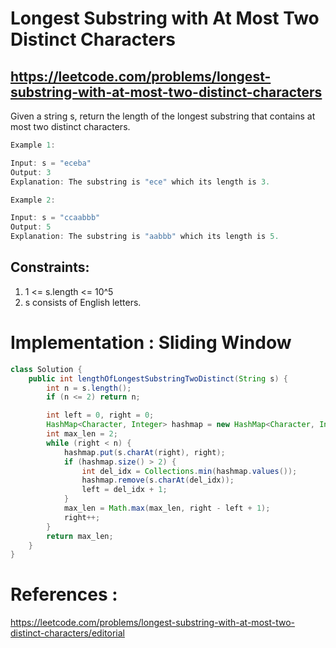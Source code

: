 # Longest Substring with At Most Two Distinct Characters
## https://leetcode.com/problems/longest-substring-with-at-most-two-distinct-characters

Given a string s, return the length of the longest substring that contains at most two distinct characters.
```java
Example 1:

Input: s = "eceba"
Output: 3
Explanation: The substring is "ece" which its length is 3.

Example 2:

Input: s = "ccaabbb"
Output: 5
Explanation: The substring is "aabbb" which its length is 5.
``` 

## Constraints:

1. 1 <= s.length <= 10^5
2. s consists of English letters.

# Implementation : Sliding Window
```java
class Solution {
    public int lengthOfLongestSubstringTwoDistinct(String s) {
        int n = s.length();
        if (n <= 2) return n;

        int left = 0, right = 0;
        HashMap<Character, Integer> hashmap = new HashMap<Character, Integer>();
        int max_len = 2;
        while (right < n) {
            hashmap.put(s.charAt(right), right);
            if (hashmap.size() > 2) {
                int del_idx = Collections.min(hashmap.values());
                hashmap.remove(s.charAt(del_idx));
                left = del_idx + 1;
            }
            max_len = Math.max(max_len, right - left + 1);
            right++;
        }
        return max_len;
    }
}
```

# References :
https://leetcode.com/problems/longest-substring-with-at-most-two-distinct-characters/editorial
